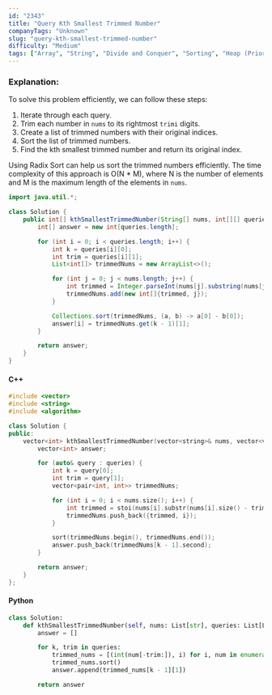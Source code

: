 ```yaml
---
id: "2343"
title: "Query Kth Smallest Trimmed Number"
companyTags: "Unknown"
slug: "query-kth-smallest-trimmed-number"
difficulty: "Medium"
tags: ["Array", "String", "Divide and Conquer", "Sorting", "Heap (Priority Queue)", "Radix Sort", "Quickselect"]
---
```


### Explanation:
To solve this problem efficiently, we can follow these steps:
1. Iterate through each query.
2. Trim each number in `nums` to its rightmost `trimi` digits.
3. Create a list of trimmed numbers with their original indices.
4. Sort the list of trimmed numbers.
5. Find the kth smallest trimmed number and return its original index.

Using Radix Sort can help us sort the trimmed numbers efficiently. The time complexity of this approach is O(N * M), where N is the number of elements and M is the maximum length of the elements in `nums`.

```java
import java.util.*;

class Solution {
    public int[] kthSmallestTrimmedNumber(String[] nums, int[][] queries) {
        int[] answer = new int[queries.length];

        for (int i = 0; i < queries.length; i++) {
            int k = queries[i][0];
            int trim = queries[i][1];
            List<int[]> trimmedNums = new ArrayList<>();

            for (int j = 0; j < nums.length; j++) {
                int trimmed = Integer.parseInt(nums[j].substring(nums[j].length() - trim));
                trimmedNums.add(new int[]{trimmed, j});
            }

            Collections.sort(trimmedNums, (a, b) -> a[0] - b[0]);
            answer[i] = trimmedNums.get(k - 1)[1];
        }

        return answer;
    }
}
```

#### C++
```cpp
#include <vector>
#include <string>
#include <algorithm>

class Solution {
public:
    vector<int> kthSmallestTrimmedNumber(vector<string>& nums, vector<vector<int>>& queries) {
        vector<int> answer;

        for (auto& query : queries) {
            int k = query[0];
            int trim = query[1];
            vector<pair<int, int>> trimmedNums;

            for (int i = 0; i < nums.size(); i++) {
                int trimmed = stoi(nums[i].substr(nums[i].size() - trim));
                trimmedNums.push_back({trimmed, i});
            }

            sort(trimmedNums.begin(), trimmedNums.end());
            answer.push_back(trimmedNums[k - 1].second);
        }

        return answer;
    }
};
```

#### Python
```python
class Solution:
    def kthSmallestTrimmedNumber(self, nums: List[str], queries: List[List[int]]) -> List[int]:
        answer = []

        for k, trim in queries:
            trimmed_nums = [(int(num[-trim:]), i) for i, num in enumerate(nums)]
            trimmed_nums.sort()
            answer.append(trimmed_nums[k - 1][1])

        return answer
```